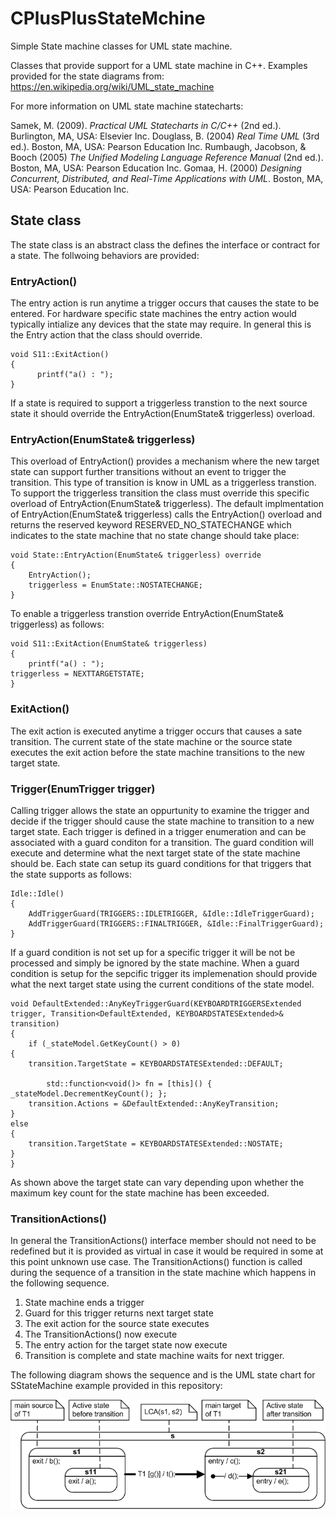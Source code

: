 # CPlusPlusStateMchine
Simple State machine classes for UML state machine.

Classes that provide support for a UML state machine in C++.  Examples provided for the
state diagrams from: https://en.wikipedia.org/wiki/UML_state_machine

For more information on UML state machine statecharts:

Samek, M. (2009). *Practical UML Statecharts in C/C++* (2nd ed.). Burlington, MA, USA: Elsevier Inc.
Douglass, B. (2004) *Real Time UML* (3rd ed.). Boston, MA, USA: Pearson Education Inc.
Rumbaugh, Jacobson, & Booch (2005) *The Unified Modeling Language Reference Manual* (2nd ed.). Boston, MA, USA: Pearson Education Inc.
Gomaa, H. (2000) *Designing Concurrent, Distributed, and Real-Time Applications with UML*. Boston, MA, USA: Pearson Education Inc.

## State class

The state class is an abstract class the defines the interface or contract for a state.  The follwoing behaviors are provided:

### EntryAction()

The entry action is run anytime a trigger occurs that causes the state to be entered.  For hardware specific state machines the entry action would typically intialize any devices that the state may require. In general this is the Entry action that the class should override.

    void S11::ExitAction()
    {
	      printf("a() : ");
    }
    
If a state is required to support a triggerless transtion to the next source state it should override the EntryAction(EnumState& triggerless) overload. 

### EntryAction(EnumState& triggerless)

This overload of EntryAction() provides a mechanism where the new target state can support further transitions without an event to trigger the transition.  This type of transition is know in UML as a triggerless transtion.  To support the triggerless transition the class must override this specific overload of EntryAction(EnumState& triggerless).  The default implmentation of EntryAction(EnumState& triggerless) calls the EntryAction() overload and returns the reserved keyword RESERVED_NO_STATECHANGE which indicates to the state machine that no state change should take place:

    void State::EntryAction(EnumState& triggerless) override
    {
        EntryAction();
        triggerless = EnumState::NOSTATECHANGE;
    }
    
To enable a triggerless transtion override EntryAction(EnumState& triggerless) as follows:

    void S11::ExitAction(EnumState& triggerless)
    {
        printf("a() : ");
	triggerless = NEXTTARGETSTATE;
    }

### ExitAction()

The exit action is executed anytime a trigger occurs that causes a sate transition.  The current state of the state machine or the source state executes the exit action before the state machine transitions to the new target state.

### Trigger(EnumTrigger trigger)

Calling trigger allows the state an oppurtunity to examine the trigger and decide if the trigger should cause the state machine to transition to a new target state.  Each trigger is defined in a trigger enumeration and can be associated with a guard conditon for a transition.  The guard condition will execute and determine what the next target state of the state machine should be. Each state can setup its guard conditions for that triggers that the state supports as follows:

    Idle::Idle()
    {
        AddTriggerGuard(TRIGGERS::IDLETRIGGER, &Idle::IdleTriggerGuard);
        AddTriggerGuard(TRIGGERS::FINALTRIGGER, &Idle::FinalTriggerGuard);
    }
    
If a guard condition is not set up for a specific trigger it will be not be processed and simply be ignored by the state machine. When a guard condition is setup for the sepcific trigger its implemenation should provide what the next target state using the current conditions of the state model.

    void DefaultExtended::AnyKeyTriggerGuard(KEYBOARDTRIGGERSExtended trigger, Transition<DefaultExtended, KEYBOARDSTATESExtended>& transition)
    {
        if (_stateModel.GetKeyCount() > 0)
	{
	    transition.TargetState = KEYBOARDSTATESExtended::DEFAULT;

            std::function<void()> fn = [this]() { _stateModel.DecrementKeyCount(); };
	    transition.Actions = &DefaultExtended::AnyKeyTransition;
	}
	else
	{
	    transition.TargetState = KEYBOARDSTATESExtended::NOSTATE;
	}
    }
    
As shown above the target state can vary depending upon whether the maximum key count for the state machine has been exceeded.

### TransitionActions()

In general the TransitionActions() interface member should not need to be redefined but it is provided as virtual in case it would be required in some at this point unknown use case.  The TransitionActions() function is called during the sequence of a transition in the state machine which happens in the following sequence.

1. State machine ends a trigger
1. Guard for this trigger returns next target state
1. The exit action for the source state executes
1. The TransitionActions() now execute
1. The entry action for the target state now execute
1. Transition is complete and state machine waits for next trigger.

The following diagram shows the sequence and is the UML state chart for SStateMachine example provided in this repository:

![Practical UML Statecharts, in C/C++ Fig 2.9, Miro Samek](media/StateRoles.png)


